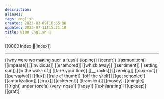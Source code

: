 ```yaml
---
description:
aliases: 
tags: english
created: 2023-03-09T16:55:06
updated: 2023-07-11T15:21:10
title: 0100 English 👻
---
```

[[0000 Index 🔗|index]]
___

[[why were we making such a fuss]]
[[opine]]
[[bereft]]
[[admonition]]
[[impasse]]
[[invidious]]
[[enamored]]
[[whisk away]]
[[sentiment]]
[[setting sun]]
[[in the wake of]]
[[take your time]]
[[__ rocks]]
[[zeroing]]
[[cop-out]]
[[pervasive]]
[[flux]]
[[rule of thumb]]
[[off the shelf]]
[[get schooled]]
[[amortization]]
[[crux]]
[[coherent]]
[[transient]]
[[mosey]]
[[mingle]]
[[(right) under (one's) (very) nose]]
[[nosy]]
[[exhilarating]]
[[upkeep]]
[[graft]]